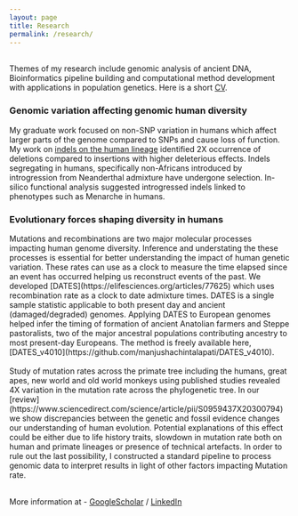 ```yaml
---
layout: page
title: Research
permalink: /research/
---
```


<br>Themes of my research include genomic analysis of ancient DNA, Bioinformatics pipeline building and computational method development with applications in population genetics. Here is a short [CV](../files/CV_ManjushaChintalapati_2023.pdf). <br> 

<h3>Genomic variation affecting genomic human diversity</h3>

My graduate work focused on non-SNP variation in humans which affect larger parts of the genome compared to SNPs and cause loss of function. My work on [indels on the human lineage](https://bmcecolevol.biomedcentral.com/articles/10.1186/s12862-017-1018-8) identified 2X occurrence of deletions compared to insertions with higher deleterious effects. Indels segregating in humans, specifically non-Africans introduced by introgression from Neanderthal admixture have undergone selection. In-silico functional analysis suggested introgressed indels linked to phenotypes such as Menarche in humans.

<h3> Evolutionary forces shaping diversity in humans </h3>
Mutations and recombinations are two major molecular processes impacting human genome diversity. Inference and understating the these processes is essential for better understanding the impact of human genetic variation. These rates can use as a clock to measure the time elapsed since an event has occurred helping us reconstruct events of the past. 
We developed [DATES](https://elifesciences.org/articles/77625) which uses recombination rate as a clock to date admixture times. DATES is a single sample statistic applicable to both present day and ancient (damaged/degraded) genomes. Applying DATES to European genomes helped infer the timing of formation of ancient Anatolian farmers and Steppe pastoralists, two of the major ancestral populations contributing ancestry to most present-day Europeans. The method is freely available here, [DATES_v4010](https://github.com/manjushachintalapati/DATES_v4010). <br> <br>
Study of mutation rates across the primate tree including the humans, great apes, new world and old world monkeys using published studies revealed 4X variation in the mutation rate across the phylogenetic tree. In our [review](https://www.sciencedirect.com/science/article/pii/S0959437X20300794) we show discrepancies between the genetic and fossil evidence changes our understanding of human evolution. Potential explanations of this effect could be either due to life history traits, slowdown in mutation rate both on human and primate lineages or presence of technical artefacts. In order to rule out the last possibility, I constructed a standard pipeline to process genomic data to interpret results in light of other factors impacting Mutation rate. <br> <br> 


More information at - [GoogleScholar](https://scholar.google.com/citations?user=iGDUMEkAAAAJ&hl=en) / 
[LinkedIn](https://www.linkedin.com/in/manjusha-chintalapati/) 

<br>

